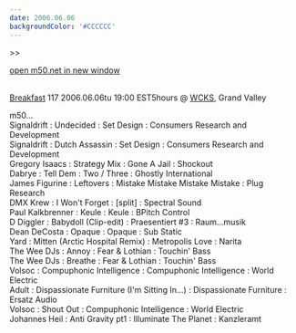 ```yaml
---
date: 2006.06.06
backgroundColor: '#CCCCCC'
---
```


\>>

[open m50.net in new window  
](http://m50.net/)

[  
Breakfast](http://breakfast.wcks.org/) 117 2006.06.06tu 19:00 EST5hours @ [WCKS](http://www.wcks.org/), Grand Valley  

m50...  
Signaldrift : Undecided : Set Design : Consumers Research and Development  
Signaldrift : Dutch Assassin : Set Design : Consumers Research and Development  
Gregory Isaacs : Strategy Mix : Gone A Jail : Shockout  
Dabrye : Tell Dem : Two / Three : Ghostly International  
James Figurine : Leftovers : Mistake Mistake Mistake Mistake : Plug Research  
DMX Krew : I Won't Forget : \[split\] : Spectral Sound  
Paul Kalkbrenner : Keule : Keule : BPitch Control  
D Diggler : Babydoll (Clip-edit) : Praesentiert #3 : Raum...musik  
Dean DeCosta : Opaque : Opaque : Sub Static  
Yard : Mitten (Arctic Hospital Remix) : Metropolis Love : Narita  
The Wee DJs : Annoy : Fear & Lothian : Touchin' Bass  
The Wee DJs : Breathe : Fear & Lothian : Touchin' Bass  
Volsoc : Compuphonic Intelligence : Compuphonic Intelligence : World Electric  
Adult : Dispassionate Furniture (I'm Sitting In...) : Dispassionate Furniture : Ersatz Audio  
Volsoc : Shout Out : Compuphonic Intelligence : World Electric  
Johannes Heil : Anti Gravity pt1 : Illuminate The Planet : Kanzleramt